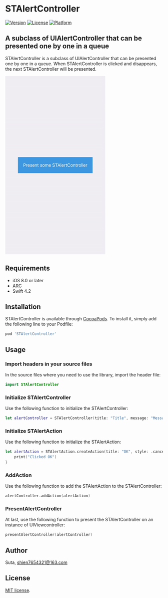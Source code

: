 # STAlertController

[![Version](https://img.shields.io/cocoapods/v/STAlertController.svg?style=flat)](http://cocoapods.org/pods/STAlertController)
[![License](https://img.shields.io/cocoapods/l/STAlertController.svg?style=flat)](http://cocoapods.org/pods/STAlertController)
[![Platform](https://img.shields.io/cocoapods/p/STAlertController.svg?style=flat)](http://cocoapods.org/pods/STAlertController)

## A subclass of UIAlertController that can be presented one by one in a queue

STAlertController is a subclass of UIAlertController that can be presented one by one in a queue. When STAlertController is clicked and disappears, the next STAlertController will be presented.

![STAlertControllerPreview01](https://github.com/shien7654321/STAlertController/raw/master/Preview/STAlertControllerPreview01.gif)

## Requirements

- iOS 8.0 or later
- ARC
- Swift 4.2

## Installation

STAlertController is available through [CocoaPods](http://cocoapods.org). To install
it, simply add the following line to your Podfile:

```ruby
pod 'STAlertController'
```

## Usage

### Import headers in your source files

In the source files where you need to use the library, import the header file:

```swift
import STAlertController
```

### Initialize STAlertController

Use the following function to initialize the STAlertController:

```swift
let alertController = STAlertController(title: "Title", message: "Message", preferredStyle: .alert)
```

### Initialize STAlertAction

Use the following function to initialize the STAlertAction:

```swift
let alertAction = STAlertAction.createAction(title: "OK", style: .cancel) { action in
    print("Clicked OK")
}
```

### AddAction

Use the following function to add the STAlertAction to the STAlertController:

```swift
alertController.addAction(alertAction)
```

### PresentAlertController

At last, use the following function to present the STAlertController on an instance of UIViewcontroller:

```swift
presentAlertController(alertController)
```

## Author

Suta, shien7654321@163.com


## License

[MIT]: http://www.opensource.org/licenses/mit-license.php
[MIT license][MIT].